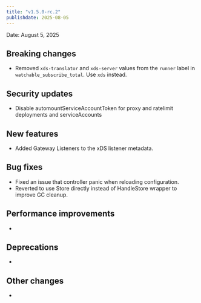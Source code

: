 ```yaml
---
title: "v1.5.0-rc.2"
publishdate: 2025-08-05
---
```


Date: August 5, 2025

## Breaking changes
- Removed `xds-translator` and `xds-server` values from the `runner` label in `watchable_subscribe_total`. Use `xds` instead.

## Security updates
- Disable automountServiceAccountToken for proxy and ratelimit deployments and serviceAccounts

## New features
- Added Gateway Listeners to the xDS listener metadata.

## Bug fixes
- Fixed an issue that controller panic when reloading configuration.
- Reverted to use Store directly instead of HandleStore wrapper to improve GC cleanup.

## Performance improvements
- 

## Deprecations
- 

## Other changes
- 

